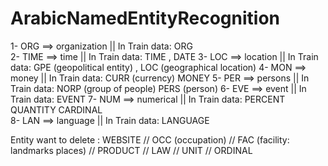 # ArabicNamedEntityRecognition 




1- ORG  ==> organization  || In Train data:   ORG	 
2- TIME ==> time          || In Train data:   TIME , DATE
3- LOC  ==> location      || In Train data:   GPE (geopolitical entity) , LOC (geographical location)
4- MON  ==> money         || In Train data:   CURR (currency)  MONEY 
5- PER  ==> persons       || In Train data:   NORP (group of people)  PERS (person)
6- EVE  ==> event         || In Train data:   EVENT
7- NUM  ==> numerical     || In Train data:   PERCENT  QUANTITY   CARDINAL           
8- LAN  ==> language      || In Train data:   LANGUAGE

Entity want to delete : WEBSITE // OCC (occupation) // FAC (facility: landmarks places) // PRODUCT //  LAW // UNIT // ORDINAL
